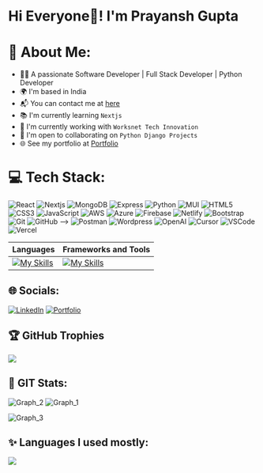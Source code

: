 # Hi Everyone👋! I'm Prayansh Gupta

# 💫 About Me:

- 👨‍💻 A passionate Software Developer | Full Stack Developer | Python Developer
- 🌍 I'm based in India
- 📬 You can contact me at [here](mailto:prayansh811@gmail.com)
- 📚 I'm currently learning `Nextjs`
- 🏢 I'm currently working with `Worksnet Tech Innovation`
- 🤝 I'm open to collaborating on `Python Django Projects`
- 🌐 See my portfolio at [Portfolio](https://prayanshgupta.com/)

<!-- # 📝 RESUME:

- You can find my resume [here](https://drive.google.com/file/d/1OosWWe0r02DWl2A3C_YgDR8FtZpaySMQ/view). -->

# 💻 Tech Stack:
![React](https://img.shields.io/badge/react-%2320232a.svg?style=for-the-badge&logo=react&logoColor=%2361DAFB)
![Nextjs](https://img.shields.io/badge/nextjs-%23000000.svg?style=for-the-badge&logo=nextjs&logoColor=white)
![MongoDB](https://img.shields.io/badge/MongoDB-%234DB33D.svg?style=for-the-badge&logo=mongodb&logoColor=white)
![Express](https://img.shields.io/badge/express.js-%23404d59.svg?style=for-the-badge&logo=express&logoColor=%2361DAFB)
![Python](https://img.shields.io/badge/python-3670A0?style=for-the-badge&logo=python&logoColor=ffdd54)
![MUI](https://img.shields.io/badge/MUI-%230081CB.svg?style=for-the-badge&logo=mui&logoColor=white)
![HTML5](https://img.shields.io/badge/html5-%23E34F26.svg?style=for-the-badge&logo=html5&logoColor=white)
![CSS3](https://img.shields.io/badge/css3-%231572B6.svg?style=for-the-badge&logo=css3&logoColor=white)
![JavaScript](https://img.shields.io/badge/javascript-%23323330.svg?style=for-the-badge&logo=javascript&logoColor=%23F7DF1E)
![AWS](https://img.shields.io/badge/AWS-%23FF9900.svg?style=for-the-badge&logo=amazon-aws&logoColor=white)
![Azure](https://img.shields.io/badge/azure-%230072C6.svg?style=for-the-badge&logo=azure-devops&logoColor=white)
![Firebase](https://img.shields.io/badge/firebase-%23039BE5.svg?style=for-the-badge&logo=firebase)
![Netlify](https://img.shields.io/badge/netlify-%23000000.svg?style=for-the-badge&logo=netlify&logoColor=#00C7B7)
![Bootstrap](https://img.shields.io/badge/bootstrap-%238511FA.svg?style=for-the-badge&logo=bootstrap&logoColor=white)
![Git](https://img.shields.io/badge/git-%23F05033.svg?style=for-the-badge&logo=git&logoColor=white)
![GitHub](https://img.shields.io/badge/github-%23121011.svg?style=for-the-badge&logo=github&logoColor=white) -->
![Postman](https://img.shields.io/badge/Postman-FF6C37?style=for-the-badge&logo=postman&logoColor=white)
![Wordpress](https://img.shields.io/badge/Wordpress-%2321759B.svg?style=for-the-badge&logo=Wordpress&logoColor=white)
![OpenAI](https://img.shields.io/badge/OpenAI-41BDF5?style=for-the-badge&logo=openai&logoColor=white)
![Cursor](https://img.shields.io/badge/Cursor-000000?style=for-the-badge&logo=cursor&logoColor=white)
![VSCode](https://img.shields.io/badge/VSCode-0078d7?style=for-the-badge&logo=visual-studio-code&logoColor=white)
![Vercel](https://img.shields.io/badge/Vercel-000000?style=for-the-badge&logo=vercel&logoColor=white)


| Languages | Frameworks and Tools |
| --------- | ------------ |
| [![My Skills](https://skillicons.dev/icons?i=python,go,javascript,cpp,mysql,markdown,html,css,rust&theme=dark&perline=4)](https://skillicons.dev) | [![My Skills](https://skillicons.dev/icons?i=postgresql,react,django,postman,vercel,flask,fastapi,vscode,git,github,aws,googlecloud,vue&theme=dark&perline=7)](https://skillicons.dev) |

## 🌐 Socials:

[![LinkedIn](https://img.shields.io/badge/LinkedIn-%230077B5.svg?logo=linkedin&logoColor=white)](https://www.linkedin.com/in/prayansh-gupta/)
[![Portfolio](https://img.shields.io/badge/Portfolio-%23000000.svg?logo=firefox&logoColor=#FF7139)](https://prayanshgupta.com/)

## 🏆 GitHub Trophies

![](https://github-trophies.vercel.app/?username=Prayansh8&theme=gruvbox&no-frame=false&no-bg=false&margin-w=4)

## 📌 GIT Stats:

![Graph_2](https://github-profile-summary-cards.vercel.app/api/cards/stats?username=Prayansh8&theme=github_dark)
![Graph_1](https://github-profile-summary-cards.vercel.app/api/cards/repos-per-language?username=Prayansh8&theme=github_dark)

![Graph_3](https://github-profile-summary-cards.vercel.app/api/cards/profile-details?username=Prayansh8&theme=github_dark)

<!-- [![Atul's github activity graph](https://github-readme-activity-graph.vercel.app/graph?username=atulguptag&theme=react-dark&hide_border=true&bg_color=1c1917)](https://github.com/atulguptag/github-readme-activity-graph) -->

## ✨ Languages I used mostly:

<a href="https://wakatime.com"><img src="https://wakatime.com/share/@Prayansh8/ae59feb2-7fb1-4e46-bbe6-d20892fdcdfb.png" /></a>


